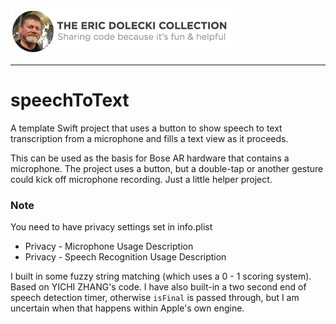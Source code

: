 ![header](./ed-badge.png)

----

# speechToText
A template Swift project that uses a button to show speech to text transcription from a microphone and fills a text view as it proceeds. 

This can be used as the basis for Bose AR hardware that contains a microphone. The project uses a button, but a double-tap or another gesture could kick off microphone recording. Just a little helper project. 

### Note
You need to have privacy settings set in info.plist
* Privacy - Microphone Usage Description
* Privacy - Speech Recognition Usage Description

I built in some fuzzy string matching (which uses a 0 - 1 scoring system). Based on YICHI ZHANG's code. I have also built-in a two second end of speech detection timer, otherwise `isFinal` is passed through, but I am uncertain when that happens within Apple's own engine.
